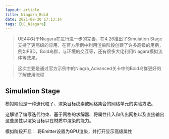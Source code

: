 ```yaml
---
layout: article
title: Niagara_Boid
date: 2021-08-30 17:13:14
tags: [UE_Niagara]
---
```


> UE4中对于Niagara在进行进一步的完善，在4.26推出了Simulation Stage支持了更高级的应用，在官方示例中利用渲染阶段创建了许多高级的用例，例如PBD，Boid鸟群，与环境的交互等，还有很多大佬利用Niagara模拟流体等效果。

> 这次主要是通过官方示例中的Niagra_Advanced关卡中的Boid鸟群更好的了解使用流程

## Simulation Stage

模拟阶段是一种迭代粒子、渲染目标纹素或网格集合的网格单元的实验方法。

这解锁了编写迭代约束、基于网格的求解器、将属性传入和传出网格以及直接输出这些属性以渲染目标以在材质中渲染的能力。

模拟阶段开启：
将Emitter设置为GPU渲染，并打开显示高级属性

